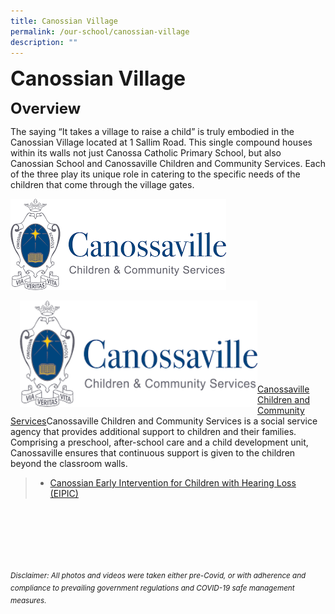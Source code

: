 ```yaml
---
title: Canossian Village
permalink: /our-school/canossian-village
description: ""
---
```

**<font size=6>**Canossian Village**</font>**

**<font size=5>Overview</font>**


The saying “It takes a village to raise a child” is truly embodied in the Canossian Village located at 1 Sallim Road. This single compound houses within its walls not just Canossa Catholic Primary School, but also Canossian School and Canossaville Children and Community Services. Each of the three play its unique role in catering to the specific needs of the children that come through the village gates.


![](/images/Our%20School/Village%201.png)

<img src="/images/Our%20School/Village%201.png" style="width:380px;height:170px;margin-left:15px;" align = "left">

<br><br><br><br><br><br><br>

[Canossaville Children and Community Services](https://canossaville.org.sg/)Canossaville Children and Community Services is a social service agency that provides additional support to children and their families. Comprising a preschool, after-school care and a child development unit, Canossaville ensures that continuous support is given to the children beyond the classroom walls.[](https://canossacatholicpri.moe.edu.sg/qql/slot/u276/Canossian%20Education/Canossian%20Eduplex/EIPIC-Flyer-A5.pdf)

> *   [Canossian Early Intervention for Children with Hearing Loss (EIPIC)](http://canossacatholicpri.moe.edu.sg/qql/slot/u276/Canossian%20Education/Canossian%20Eduplex/EIPIC-Flyer-A5.pdf)











<br><br><br><br><br><br>
<sup>_Disclaimer: All photos and videos were taken either pre-Covid, or with adherence and compliance to prevailing government regulations and COVID-19 safe management measures._</sup>